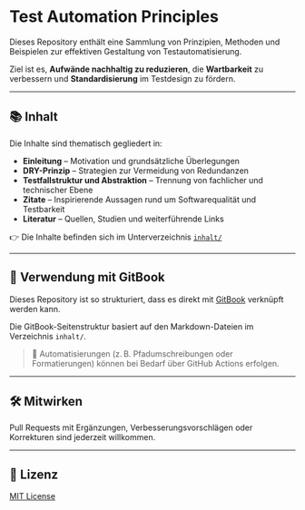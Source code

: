 # Test Automation Principles

Dieses Repository enthält eine Sammlung von Prinzipien, Methoden und Beispielen zur effektiven Gestaltung von Testautomatisierung.

Ziel ist es, **Aufwände nachhaltig zu reduzieren**, die **Wartbarkeit** zu verbessern und **Standardisierung** im Testdesign zu fördern.

---

## 📚 Inhalt

Die Inhalte sind thematisch gegliedert in:

- **Einleitung** – Motivation und grundsätzliche Überlegungen  
- **DRY-Prinzip** – Strategien zur Vermeidung von Redundanzen  
- **Testfallstruktur und Abstraktion** – Trennung von fachlicher und technischer Ebene  
- **Zitate** – Inspirierende Aussagen rund um Softwarequalität und Testbarkeit  
- **Literatur** – Quellen, Studien und weiterführende Links  

👉 Die Inhalte befinden sich im Unterverzeichnis [`inhalt/`](./inhalt/)

---

## 🚀 Verwendung mit GitBook

Dieses Repository ist so strukturiert, dass es direkt mit [GitBook](https://gitbook.com) verknüpft werden kann.

Die GitBook-Seitenstruktur basiert auf den Markdown-Dateien im Verzeichnis `inhalt/`.

> 🔄 Automatisierungen (z. B. Pfadumschreibungen oder Formatierungen) können bei Bedarf über GitHub Actions erfolgen.

---

## 🛠️ Mitwirken

Pull Requests mit Ergänzungen, Verbesserungsvorschlägen oder Korrekturen sind jederzeit willkommen.

---

## 📜 Lizenz

[MIT License](./LICENSE)

